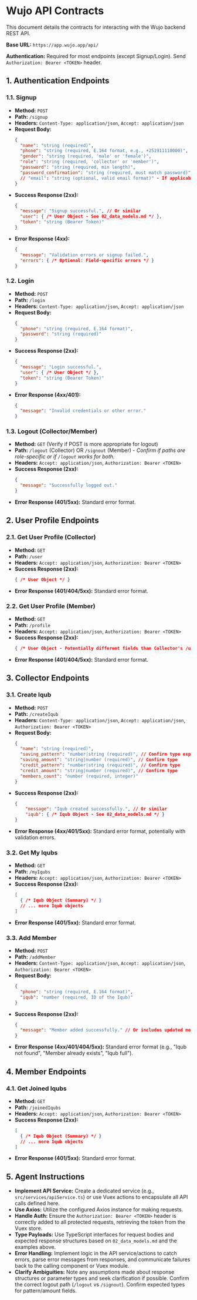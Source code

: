 # Wujo API Contracts

This document details the contracts for interacting with the Wujo backend REST API.

**Base URL:** `https://app.wujo.app/api/`

**Authentication:** Required for most endpoints (except Signup/Login). Send `Authorization: Bearer <TOKEN>` header.

## 1. Authentication Endpoints

### 1.1. Signup

*   **Method:** `POST`
*   **Path:** `/signup`
*   **Headers:** `Content-Type: application/json`, `Accept: application/json`
*   **Request Body:**
    ```json
    {
      "name": "string (required)",
      "phone": "string (required, E.164 format, e.g., +251911110000)",
      "gender": "string (required, 'male' or 'female')",
      "role": "string (required, 'collector' or 'member')",
      "password": "string (required, min length)",
      "password_confirmation": "string (required, must match password)"
      // "email": "string (optional, valid email format)" - If applicable
    }
    ```
*   **Success Response (2xx):**
    ```json
    {
      "message": "Signup successful.", // Or similar
      "user": { /* User Object - See 02_data_models.md */ },
      "token": "string (Bearer Token)"
    }
    ```
*   **Error Response (4xx):**
    ```json
    {
      "message": "Validation errors or signup failed.",
      "errors": { /* Optional: Field-specific errors */ }
    }
    ```

### 1.2. Login

*   **Method:** `POST`
*   **Path:** `/login`
*   **Headers:** `Content-Type: application/json`, `Accept: application/json`
*   **Request Body:**
    ```json
    {
      "phone": "string (required, E.164 format)",
      "password": "string (required)"
    }
    ```
*   **Success Response (2xx):**
    ```json
    {
      "message": "Login successful.",
      "user": { /* User Object */ },
      "token": "string (Bearer Token)"
    }
    ```
*   **Error Response (4xx/401):**
    ```json
    {
      "message": "Invalid credentials or other error."
    }
    ```

### 1.3. Logout (Collector/Member)

*   **Method:** `GET` (Verify if POST is more appropriate for logout)
*   **Path:** `/logout` (Collector) OR `/signout` (Member) - *Confirm if paths are role-specific or if `/logout` works for both.*
*   **Headers:** `Accept: application/json`, `Authorization: Bearer <TOKEN>`
*   **Success Response (2xx):**
    ```json
    {
      "message": "Successfully logged out."
    }
    ```
*   **Error Response (401/5xx):** Standard error format.

## 2. User Profile Endpoints

### 2.1. Get User Profile (Collector)

*   **Method:** `GET`
*   **Path:** `/user`
*   **Headers:** `Accept: application/json`, `Authorization: Bearer <TOKEN>`
*   **Success Response (2xx):**
    ```json
    { /* User Object */ }
    ```
*   **Error Response (401/404/5xx):** Standard error format.

### 2.2. Get User Profile (Member)

*   **Method:** `GET`
*   **Path:** `/profile`
*   **Headers:** `Accept: application/json`, `Authorization: Bearer <TOKEN>`
*   **Success Response (2xx):**
    ```json
    { /* User Object - Potentially different fields than Collector's /user? Confirm. */ }
    ```
*   **Error Response (401/404/5xx):** Standard error format.

## 3. Collector Endpoints

### 3.1. Create Iqub

*   **Method:** `POST`
*   **Path:** `/createIqub`
*   **Headers:** `Content-Type: application/json`, `Accept: application/json`, `Authorization: Bearer <TOKEN>`
*   **Request Body:**
    ```json
    {
      "name": "string (required)",
      "saving_pattern": "number|string (required)", // Confirm type expected by backend
      "saving_amount": "string|number (required)", // Confirm type
      "credit_pattern": "number|string (required)", // Confirm type
      "credit_amount": "string|number (required)", // Confirm type
      "members_count": "number (required, integer)"
    }
    ```
*   **Success Response (2xx):**
    ```json
    {
        "message": "Iqub created successfully.", // Or similar
        "iqub": { /* Iqub Object - See 02_data_models.md */ }
    }
    ```
*   **Error Response (4xx/401/5xx):** Standard error format, potentially with validation errors.

### 3.2. Get My Iqubs

*   **Method:** `GET`
*   **Path:** `/myIqubs`
*   **Headers:** `Accept: application/json`, `Authorization: Bearer <TOKEN>`
*   **Success Response (2xx):**
    ```json
    [
      { /* Iqub Object (Summary) */ }
      // ... more Iqub objects
    ]
    ```
*   **Error Response (401/5xx):** Standard error format.

### 3.3. Add Member

*   **Method:** `POST`
*   **Path:** `/addMember`
*   **Headers:** `Content-Type: application/json`, `Accept: application/json`, `Authorization: Bearer <TOKEN>`
*   **Request Body:**
    ```json
    {
      "phone": "string (required, E.164 format)",
      "iqub": "number (required, ID of the Iqub)"
    }
    ```
*   **Success Response (2xx):**
    ```json
    {
      "message": "Member added successfully." // Or includes updated member list/count? Confirm.
    }
    ```
*   **Error Response (4xx/401/404/5xx):** Standard error format (e.g., "Iqub not found", "Member already exists", "Iqub full").

## 4. Member Endpoints

### 4.1. Get Joined Iqubs

*   **Method:** `GET`
*   **Path:** `/joinedIqubs`
*   **Headers:** `Accept: application/json`, `Authorization: Bearer <TOKEN>`
*   **Success Response (2xx):**
    ```json
    [
      { /* Iqub Object (Summary) */ }
      // ... more Iqub objects
    ]
    ```
*   **Error Response (401/5xx):** Standard error format.

## 5. Agent Instructions

*   **Implement API Service:** Create a dedicated service (e.g., `src/services/apiService.ts`) or use Vuex actions to encapsulate all API calls defined here.
*   **Use Axios:** Utilize the configured Axios instance for making requests.
*   **Handle Auth:** Ensure the `Authorization: Bearer <TOKEN>` header is correctly added to all protected requests, retrieving the token from the Vuex store.
*   **Type Payloads:** Use TypeScript interfaces for request bodies and expected response structures based on `02_data_models.md` and the examples above.
*   **Error Handling:** Implement logic in the API service/actions to catch errors, parse error messages from responses, and communicate failures back to the calling component or Vuex module.
*   **Clarify Ambiguities:** Note any assumptions made about response structures or parameter types and seek clarification if possible. Confirm the correct logout path (`/logout` vs `/signout`). Confirm expected types for pattern/amount fields.
